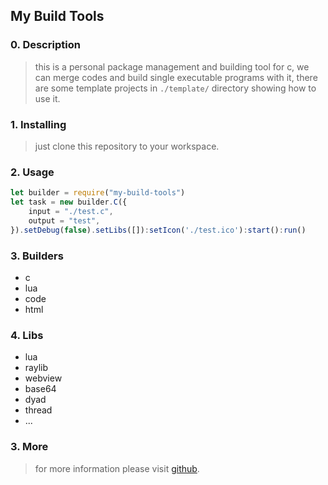 ## My Build Tools

### 0. Description

> this is a personal package management and building tool for c, we can merge codes and build single executable programs with it, there are some template projects in `./template/` directory showing how to use it.

### 1. Installing

> just clone this repository to your workspace.

### 2. Usage

```js
let builder = require("my-build-tools")
let task = new builder.C({
    input = "./test.c",
    output = "test",
}).setDebug(false).setLibs([]):setIcon('./test.ico'):start():run()
```

### 3. Builders

* c
* lua
* code
* html

### 4. Libs

* lua
* raylib
* webview
* base64
* dyad
* thread
* ...

### 3. More

> for more information please visit [github](https://github.com/kompasim/my-build-tools).
